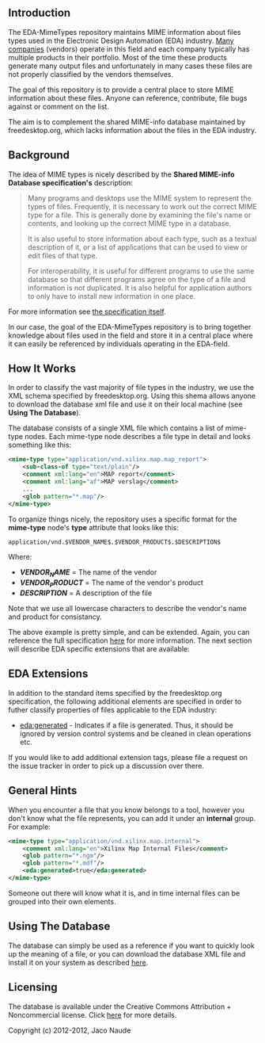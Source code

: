 Introduction
------------

The EDA-MimeTypes repository maintains MIME information about files types used in the Electronic Design Automation (EDA) industry. [Many companies](http://en.wikipedia.org/wiki/List_of_EDA_companies) (vendors) operate in this field and each company typically has multiple products in their portfolio. Most of the time these products generate many output files and unfortunately in many cases these files are not properly classified by the vendors themselves.

The goal of this repository is to provide a central place to store MIME information about these files. Anyone can reference, contribute, file bugs against or comment on the list.

The aim is to complement the shared MIME-info database maintained by freedesktop.org, which lacks information about the files in the EDA industry. 

Background
----------

The idea of MIME types is nicely described by the __Shared MIME-info Database specification's__ description:

> Many programs and desktops use the MIME system to represent the types of files. Frequently, it is necessary to work out the correct MIME type for a file. This is generally done by examining the file's name or contents, and looking up the correct MIME type in a database.
>
> It is also useful to store information about each type, such as a textual description of it, or a list of applications that can be used to view or edit files of that type.
> 
> For interoperability, it is useful for different programs to use the same database so that different programs agree on the type of a file and information is not duplicated. It is also helpful for application authors to only have to install new information in one place.

For more information see [the specification itself](http://standards.freedesktop.org/shared-mime-info-spec/shared-mime-info-spec-latest.html/).

In our case, the goal of the EDA-MimeTypes repository is to bring together knowledge about files used in the field and store it in a central place where it can easily be referenced by individuals operating in the EDA-field. 

How It Works
------------

In order to classify the vast majority of file types in the industry, we use the XML schema specified by freedesktop.org. Using this shema allows anyone to download the database xml file and use it on their local machine (see __Using The Database__). 

The database consists of a single XML file which contains a list of mime-type nodes. Each mime-type node describes a file type in detail and looks something like this:

```xml
<mime-type type="application/vnd.xilinx.map.map_report">
	<sub-class-of type="text/plain"/>
	<comment xml:lang="en">MAP report</comment>
	<comment xml:lang="af">MAP verslag</comment>
	...
	<glob pattern="*.map"/>
</mime-type>
```

To organize things nicely, the repository uses a specific format for the __mime-type__ node's __type__ attribute that looks like this:
```xml
application/vnd.$VENDOR_NAME$.$VENDOR_PRODUCT$.$DESCRIPTION$
```
Where:
* __$VENDOR_NAME$__ = The name of the vendor
* __$VENDOR_PRODUCT$__ = The name of the vendor's product
* __$DESCRIPTION$__ = A description of the file

Note that we use all lowercase characters to describe the vendor's name and product for consistancy.

The above example is pretty simple, and can be extended. Again, you can reference the full specification [here](http://standards.freedesktop.org/shared-mime-info-spec/shared-mime-info-spec-latest.html#id2661973) for more information. The next section will describe EDA specific extensions that are available:

EDA Extensions
--------------

In addition to the standard items specified by the freedesktop.org specification, the following additional elements are specified in order to futher classify properties of files applicable to the EDA industry:

* <eda:generated> - Indicates if a file is generated. Thus, it should be ignored by version control systems and be cleaned in clean operations etc.

If you would like to add additional extension tags, please file a request on the issue tracker in order to pick up a discussion over there.

General Hints
-------------

When you encounter a file that you know belongs to a tool, however you don't know what the file represents, you can add it under an __internal__ group. For example:

```xml
<mime-type type="application/vnd.xilinx.map.internal">
	<comment xml:lang="en">Xilinx Map Internal Files</comment>
	<glob pattern="*.ngm"/>
	<glob pattern="*.mdf"/>	
	<eda:generated>true</eda:generated>
</mime-type>
```

Someone out there will know what it is, and in time internal files can be grouped into their own <mine-type> elements.

Using The Database
------------------

The database can simply be used as a reference if you want to quickly look up the meaning of a file, or you can download the database XML file and install it on your system as described [here](http://freedesktop.org/wiki/Specifications/AddingMIMETutor).

Licensing
---------
The database is available under the Creative Commons Attribution + Noncommercial license. Click [here](http://creativecommons.org/licenses/by-nc/3.0/) for more details.

Copyright (c) 2012-2012, Jaco Naude